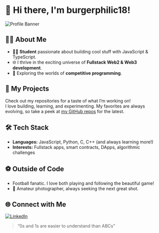 # 👋 Hi there, I'm burgerphilic18!

![Profile Banner](https://images.unsplash.com/photo-1519125323398-675f0ddb6308?auto=format&fit=crop&w=1350&q=80)

## 👨‍🎓 About Me
- 🧑‍💻 **Student** passionate about building cool stuff with JavaScript & TypeScript.
- 🌐 I thrive in the exciting universe of **Fullstack Web2 & Web3 development**.
- 🤖 Exploring the worlds of **competitive programming**.

## 🚀 My Projects
Check out my repositories for a taste of what I’m working on!  
I love building, learning, and experimenting. My favorites are always evolving, so take a peek at [my GitHub repos](https://github.com/burgerphilic18?tab=repositories) for the latest.

## 🛠️ Tech Stack
- **Languages:** JavaScript, Python, C, C++ (and always learning more!)
- **Interests:** Fullstack apps, smart contracts, DApps, algorithmic challenges

## ⚽ Outside of Code
- Football fanatic. I love both playing and following the beautiful game!
- 📸 Amateur photographer, always seeking the next great shot.

## 🌐 Connect with Me
[![LinkedIn](https://img.shields.io/badge/LinkedIn-blue?logo=linkedin&logoColor=white)](https://www.linkedin.com/in/spandan-hota/)


> “0s and 1s are easier to understand than ABCs”
